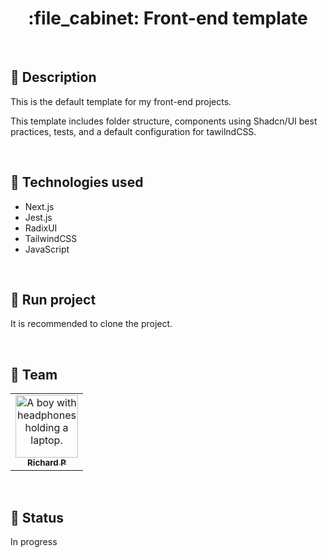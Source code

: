 <h1 align="center">:file_cabinet: Front-end template</h1>

<br>

## :memo: Description

This is the default template for my front-end projects.

This template includes folder structure, components using Shadcn/UI best practices, tests, and a default configuration for tawilndCSS.

<br>

## :wrench: Technologies used

- Next.js
- Jest.js
- RadixUI
- TailwindCSS
- JavaScript

<br>

## :rocket: Run project

It is recommended to clone the project.

<br>

## :handshake: Team

<table>
  <tr>
    <td align="center">
      <a href="https://github.com/Richard-Passos">
        <img src="https://img.freepik.com/vetores-premium/desenho-de-desenho-animado-de-um-programador_29937-8176.jpg" width="100px;" alt="A boy with headphones holding a laptop."/><br>
        <sub>
          <b>Richard P</b>
        </sub>
      </a>
    </td>
  </tr>
</table>

<br>

## :dart: Status

In progress
